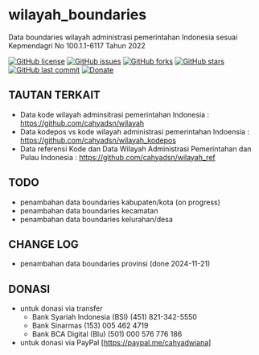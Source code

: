 # wilayah_boundaries
Data boundaries wilayah administrasi pemerintahan Indonesia sesuai Kepmendagri No 100.1.1-6117 Tahun 2022

[![GitHub license](https://img.shields.io/badge/license-MIT-blue.svg)](LICENSE)
[![GitHub issues](https://img.shields.io/github/issues/cahyadsn/wilayah_boundaries.svg)](https://github.com/cahyadsn/wilayah_boundaries/issues)
[![GitHub forks](https://img.shields.io/github/forks/cahyadsn/wilayah_boundaries.svg)](https://github.com/cahyadsn/wilayah_boundaries/network)
[![GitHub stars](https://img.shields.io/github/stars/cahyadsn/wilayah_boundaries.svg)](https://github.com/cahyadsn/wilayah_boundaries/stargazers)
[![GitHub last commit](https://img.shields.io/github/last-commit/google/skia.svg?style=flat)]()
[![Donate](https://img.shields.io/badge/$-support-ff69b4.svg?style=flat)](https://paypal.me/cahyadwiana)

## TAUTAN TERKAIT
- Data kode wilayah adminsitrasi pemerintahan Indonesia : https://github.com/cahyadsn/wilayah
- Data kodepos vs kode wilayah administrasi pemerintahan Indoensia : https://github.com/cahyadsn/wilayah_kodepos
- Data referensi Kode dan Data Wilayah Administrasi Pemerintahan dan Pulau Indonesia : https://github.com/cahyadsn/wilayah_ref

## TODO
- penambahan data boundaries kabupaten/kota (on progress)
- penambahan data boundaries kecamatan
- penambahan data boundaries kelurahan/desa

## CHANGE LOG
- penambahan data boundaries provinsi (done 2024-11-21)

## DONASI
- untuk donasi via transfer
    - Bank Syariah Indonesia (BSI) (451) 821-342-5550
    - Bank Sinarmas (153) 005 462 4719
    - Bank BCA Digital (Blu) (501) 000 576 776 186
- untuk donasi via PayPal [https://paypal.me/cahyadwiana]
